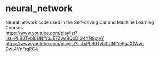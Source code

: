 # neural_network
Neural network code used in the Self-driving Car and Machine Learning Courses
<br>
https://www.youtube.com/playlist?list=PLB0Tybl0UNfYoJE7ZwsBQoDIG4YN9ptyY
<br>
https://www.youtube.com/playlist?list=PLB0Tybl0UNfYe9aJXfWw-Dw_4VnFrqRC4
